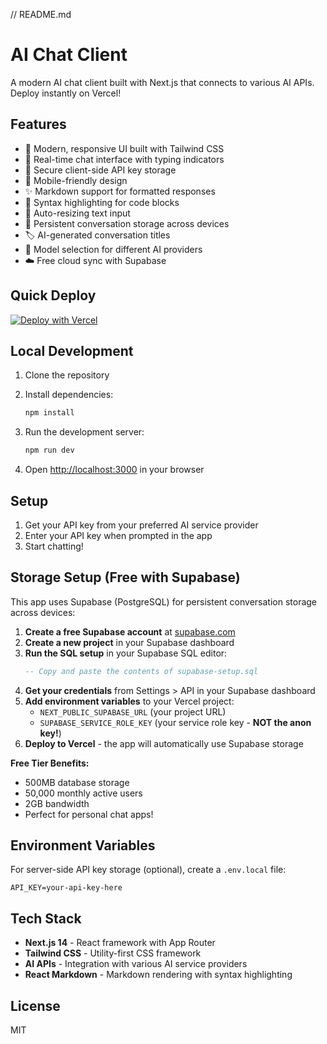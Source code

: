 // README.md
  # AI Chat Client
  
  A modern AI chat client built with Next.js that connects to various AI APIs. Deploy instantly on Vercel!
  
  ## Features
  
  - 🚀 Modern, responsive UI built with Tailwind CSS
  - 💬 Real-time chat interface with typing indicators
  - 🔐 Secure client-side API key storage
  - 📱 Mobile-friendly design
  - ✨ Markdown support for formatted responses
  - 🎨 Syntax highlighting for code blocks
  - 🔄 Auto-resizing text input
  - 💾 Persistent conversation storage across devices
  - 🏷️ AI-generated conversation titles
  - 🤖 Model selection for different AI providers
  - ☁️ Free cloud sync with Supabase
  
  ## Quick Deploy
  
  [![Deploy with Vercel](https://vercel.com/button)](https://vercel.com/new/clone?repository-url=https://github.com/your-username/chatgpt-client)
  
  ## Local Development
  
  1. Clone the repository
  2. Install dependencies:
     ```bash
     npm install
     ```
  
  3. Run the development server:
     ```bash
     npm run dev
     ```
  
  4. Open [http://localhost:3000](http://localhost:3000) in your browser
  
  ## Setup
  
  1. Get your API key from your preferred AI service provider
  2. Enter your API key when prompted in the app
  3. Start chatting!
  
  ## Storage Setup (Free with Supabase)
  
  This app uses Supabase (PostgreSQL) for persistent conversation storage across devices:
  
  1. **Create a free Supabase account** at [supabase.com](https://supabase.com)
  2. **Create a new project** in your Supabase dashboard
  3. **Run the SQL setup** in your Supabase SQL editor:
     ```sql
     -- Copy and paste the contents of supabase-setup.sql
     ```
  4. **Get your credentials** from Settings > API in your Supabase dashboard
  5. **Add environment variables** to your Vercel project:
     - `NEXT_PUBLIC_SUPABASE_URL` (your project URL)
     - `SUPABASE_SERVICE_ROLE_KEY` (your service role key - **NOT the anon key!**)
  6. **Deploy to Vercel** - the app will automatically use Supabase storage
  
  **Free Tier Benefits:**
  - 500MB database storage
  - 50,000 monthly active users
  - 2GB bandwidth
  - Perfect for personal chat apps!
  
  ## Environment Variables
  
  For server-side API key storage (optional), create a `.env.local` file:
  
  ```
  API_KEY=your-api-key-here
  ```
  
  ## Tech Stack
  
  - **Next.js 14** - React framework with App Router
  - **Tailwind CSS** - Utility-first CSS framework
  - **AI APIs** - Integration with various AI service providers
  - **React Markdown** - Markdown rendering with syntax highlighting
  
  ## License
  
  MIT